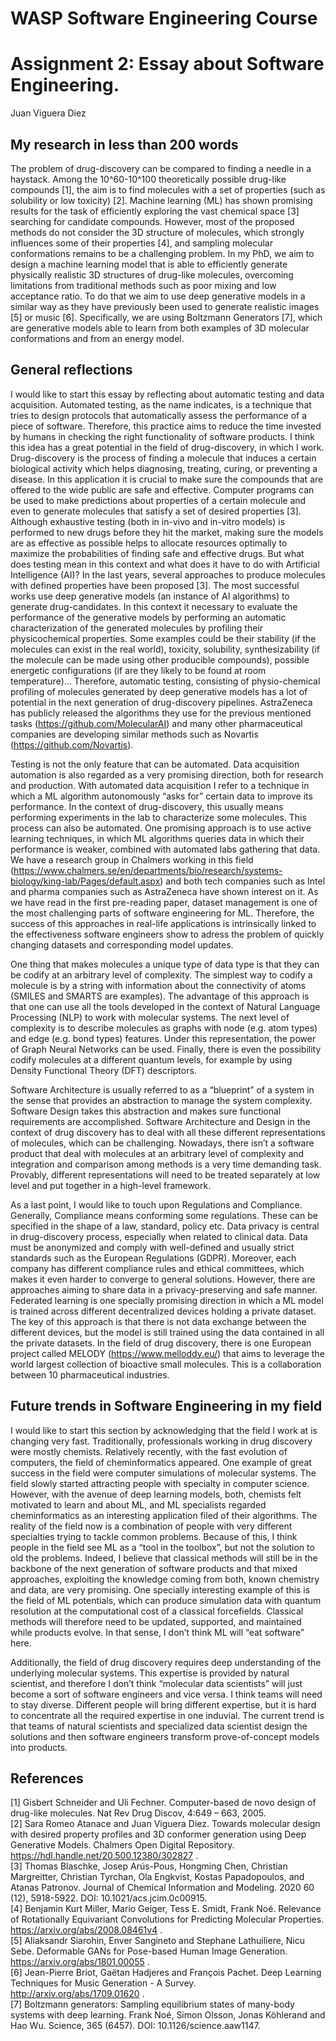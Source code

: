 # WASP Software Engineering Course
# Assignment 2: Essay about Software Engineering.
Juan Viguera Diez

## My research in less than 200 words

The problem of drug-discovery can be compared to finding a needle in a haystack. Among the 10^60-10^100 theoretically possible drug-like compounds [1], the aim is to find molecules with a set of properties (such as solubility or low toxicity) [2]. Machine learning (ML) has shown promising results for the task of efficiently exploring the vast chemical space [3] searching for candidate compounds. However, most of the proposed methods do not consider the 3D structure of molecules, which strongly influences some of their properties [4], and sampling molecular conformations remains to be a challenging problem. In my PhD, we aim to design a machine learning model that is able to efficiently generate physically realistic 3D structures of drug-like molecules, overcoming limitations from traditional methods such as poor mixing and low acceptance ratio. To do that we aim to use deep generative models in a similar way as they have previously been used to generate realistic images [5] or music [6]. Specifically, we are using Boltzmann Generators [7], which are generative models able to learn from both examples of 3D molecular conformations and from an energy model.

## General reflections

I would like to start this essay by reflecting about automatic testing and data acquisition. Automated testing, as the name indicates, is a technique that tries to design protocols that automatically assess the performance of a piece of software. Therefore, this practice aims to reduce the time invested by humans in checking the right functionality of software products. I think this idea has a great potential in the field of drug-discovery, in which I work. Drug-discovery is the process of finding a molecule that induces a certain biological activity which helps diagnosing, treating, curing, or preventing a disease. In this application it is crucial to make sure the compounds that are offered to the wide public are safe and effective. Computer programs can be used to make predictions about properties of a certain molecule and even to generate molecules that satisfy a set of desired properties [3]. Although exhaustive testing (both in in-vivo and in-vitro models) is performed to new drugs before they hit the market, making sure the models are as effective as possible helps to allocate resources optimally to maximize the probabilities of finding safe and effective drugs. But what does testing mean in this context and what does it have to do with Artificial Intelligence (AI)? In the last years, several approaches to produce molecules with defined properties have been proposed [3]. The most successful works use deep generative models (an instance of AI algorithms) to generate drug-candidates. In this context it necessary to evaluate the performance of the generative models by performing an automatic characterization of the generated molecules by profiling their physicochemical properties. Some examples could be their stability (if the molecules can exist in the real world), toxicity, solubility, synthesizability (if the molecule can be made using other producible compounds), possible energetic configurations (if are they likely to be found at room temperature)… Therefore, automatic testing, consisting of physio-chemical profiling of molecules generated by deep generative models has a lot of potential in the next generation of drug-discovery pipelines. AstraZeneca has publicly released the algorithms they use for the previous mentioned tasks (https://github.com/MolecularAI) and many other pharmaceutical companies are developing similar methods such as Novartis (https://github.com/Novartis).

Testing is not the only feature that can be automated. Data acquisition automation is also regarded as a very promising direction, both for research and production. With automated data acquisition I refer to a technique in which a ML algorithm autonomously “asks for” certain data to improve its performance. In the context of drug-discovery, this usually means performing experiments in the lab to characterize some molecules. This process can also be automated. One promising approach is to use active learning techniques, in which ML algorithms queries data in which their performance is weaker, combined with automated labs gathering that data. We have a research group in Chalmers working in this field (https://www.chalmers.se/en/departments/bio/research/systems-biology/king-lab/Pages/default.aspx) and both tech companies such as Intel and pharma companies such as AstraZeneca have shown interest on it. As we have read in the first pre-reading paper, dataset management is one of the most challenging parts of software engineering for ML. Therefore, the success of this approaches in real-life applications is intrinsically linked to the effectiveness software engineers show to adress the problem of quickly changing datasets and corresponding model updates.

One thing that makes molecules a unique type of data type is that they can be codify at an arbitrary level of complexity. The simplest way to codify a molecule is by a string with information about the connectivity of atoms (SMILES and SMARTS are examples). The advantage of this approach is that one can use all the tools developed in the context of Natural Language Processing (NLP) to work with molecular systems. The next level of complexity is to describe molecules as graphs with node (e.g. atom types) and edge (e.g. bond types) features. Under this representation, the power of Graph Neural Networks can be used. Finally, there is even the possibility codify molecules at a different quantum levels, for example by using Density Functional Theory (DFT) descriptors. 

Software Architecture is usually referred to as a “blueprint” of a system in the sense that provides an abstraction to manage the system complexity. Software Design takes this abstraction and makes sure functional requirements are accomplished. Software Architecture and Design in the context of drug discovery has to deal with all these different representations of molecules, which can be challenging. Nowadays, there isn’t a software product that deal with molecules at an arbitrary level of complexity and integration and comparison among methods is a very time demanding task. Provably, different representations will need to be treated separately at low level and put together in a high-level framework.

As a last point, I would like to touch upon Regulations and Compliance. Generally, Compliance means conforming some regulations. These can be specified in the shape of a law, standard, policy etc. Data privacy is central in drug-discovery process, especially when related to clinical data. Data must be anonymized and comply with well-defined and usually strict standards such as the European Regulations (GDPR). Moreover, each company has different compliance rules and ethical committees, which makes it even harder to converge to general solutions. However, there are approaches aiming to share data in a privacy-preserving and safe manner. Federated learning is one specially promising direction in which a ML model is trained across different decentralized devices holding a private dataset. The key of this approach is that there is not data exchange between the different devices, but the model is still trained using the data contained in all the private datasets. In the field of drug discovery, there is one European project called MELODY (https://www.melloddy.eu/) that aims to leverage the world largest collection of bioactive small molecules. This is a collaboration between 10 pharmaceutical industries.

## Future trends in Software Engineering in my field

I would like to start this section by acknowledging that the field I work at is changing very fast. Traditionally, professionals working in drug discovery were mostly chemists. Relatively recently, with the fast evolution of computers, the field of cheminformatics appeared. One example of great success in the field were computer simulations of molecular systems. The field slowly started attracting people with specialty in computer science. However, with the avenue of deep learning models, both, chemists felt motivated to learn and about ML, and ML specialists regarded cheminformatics as an interesting application filed of their algorithms. The reality of the field now is a combination of people with very different specialties trying to tackle common problems. Because of this, I think people in the field see ML as a “tool in the toolbox”, but not the solution to old the problems. Indeed, I believe that classical methods will still be in the backbone of the next generation of software products and that mixed approaches, exploiting the knowledge coming from both, known chemistry and data, are very promising. One specially interesting example of this is the field of ML potentials, which can produce simulation data with quantum resolution at the computational cost of a classical forcefields. Classical methods will therefore need to be updated, supported, and maintained while products evolve. In that sense, I don’t think ML will “eat software” here.

Additionally, the field of drug discovery requires deep understanding of the underlying molecular systems. This expertise is provided by natural scientist, and therefore I don’t think “molecular data scientists” will just become a sort of software engineers and vice versa. I think teams will need to stay diverse. Different people will bring different expertise, but it is hard to concentrate all the required expertise in one induvial. The current trend is that teams of natural scientists and specialized data scientist design the solutions and then software engineers transform prove-of-concept models into products.

## References

[1] Gisbert Schneider and Uli Fechner. Computer-based de novo design of drug-like molecules. Nat Rev Drug Discov, 4:649 – 663, 2005. \
[2] Sara Romeo Atanace and Juan Viguera Diez. Towards molecular design with desired property profiles and 3D conformer generation using Deep Generative Models. Chalmers Open Digital Repository. https://hdl.handle.net/20.500.12380/302827 . \
[3] Thomas Blaschke, Josep Arús-Pous, Hongming Chen, Christian Margreitter, Christian Tyrchan, Ola Engkvist, Kostas Papadopoulos, and Atanas Patronov. Journal of Chemical Information and Modeling. 2020 60 (12), 5918-5922. DOI: 10.1021/acs.jcim.0c00915. \
[4] Benjamin Kurt Miller, Mario Geiger, Tess E. Smidt, Frank Noé. Relevance of Rotationally Equivariant Convolutions for Predicting Molecular Properties. https://arxiv.org/abs/2008.08461v4 . \
[5] Aliaksandr Siarohin, Enver Sangineto and Stephane Lathuiliere, Nicu Sebe. Deformable GANs for Pose-based Human Image Generation. https://arxiv.org/abs/1801.00055 . \
[6] Jean-Pierre Briot, Gaëtan Hadjeres and François Pachet. Deep Learning Techniques for Music Generation - A Survey. http://arxiv.org/abs/1709.01620 . \
[7] Boltzmann generators: Sampling equilibrium states of many-body systems with deep learning. Frank Noé, Simon Olsson, Jonas Köhlerand and Hao Wu. Science, 365 (6457). DOI: 10.1126/science.aaw1147.
